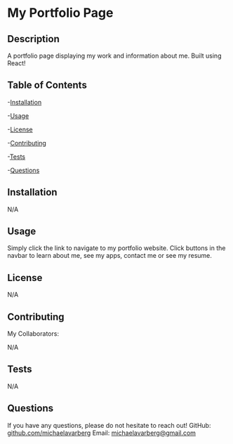 
  # My Portfolio Page 
  
  

## Description
  
A portfolio page displaying my work and information about me. Built using React!

  ## Table of Contents
  
  -[Installation](#installation)   

  -[Usage](#usage) 

  -[License](#license)  

  -[Contributing](#contributing)   

  -[Tests](#tests)   

  -[Questions](#questions)  
  
  
  ## Installation
  
  N/A

  ## Usage
    
Simply click the link to navigate to my portfolio website. Click buttons in the navbar to learn about me, see my apps, contact me or see my resume.

  ## License
  
N/A

  ## Contributing
  
  My Collaborators:

N/A

  ## Tests

N/A

  ## Questions

If you have any questions, please do not hesitate to reach out! 
GitHub: [github.com/michaelavarberg](https://github.com/michaelavarberg)
Email: [michaelavarberg@gmail.com](mailto:michaelavarberg@gmail.com)
